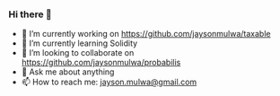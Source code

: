 ### Hi there 👋

<!--![alt text](https://github.com/jaysonmulwa/jaysonmulwa/blob/master/j.png?raw=true)-->

<!--
**jaysonmulwa/jaysonmulwa** is a ✨ _special_ ✨ repository because its `README.md` (this file) appears on your GitHub profile.

Here are some ideas to get you started:

-->

- 🔭 I’m currently working on https://github.com/jaysonmulwa/taxable
- 🌱 I’m currently learning Solidity
- 👯 I’m looking to collaborate on https://github.com/jaysonmulwa/probabilis
- 💬 Ask me about anything
- 📫 How to reach me: jayson.mulwa@gmail.com

<!--![alt text](https://github.com/jaysonmulwa/jaysonmulwa/blob/master/j2.png?raw=true)-->

